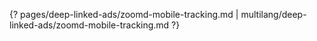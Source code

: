 {? pages/deep-linked-ads/zoomd-mobile-tracking.md | multilang/deep-linked-ads/zoomd-mobile-tracking.md ?}
